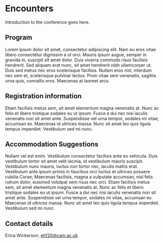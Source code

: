 # Encounters

Introduction to the conference goes here.


## Program

Lorem ipsum dolor sit amet, consectetur adipiscing elit. Nam eu eros vitae libero consectetur dignissim a ut orci. Mauris ipsum augue, semper in gravida in, suscipit sit amet dolor. Duis viverra commodo risus facilisis hendrerit. Sed aliquam erat nunc, sit amet hendrerit nibh ullamcorper ut. Duis sed metus nec eros scelerisque facilisis. Nullam eros nisl, interdum nec sem et, scelerisque pulvinar lectus. Proin vitae sem venenatis, sagittis urna quis, convallis eros. Maecenas at laoreet arcu.

## Registration information

Etiam facilisis metus sem, sit amet elementum magna venenatis at. Nunc ac felis et libero tristique sodales eu ut ipsum. Fusce a dui nec nisi iaculis venenatis non sit amet ante. Suspendisse vel urna tempor, sodales mi vitae, accumsan ex. Maecenas id ultrices massa. Nunc sit amet leo quis ligula tempus imperdiet. Vestibulum sed mi nunc.

## Accommodation Suggestions

Nullam vel est enim. Vestibulum consectetur facilisis ante eu vehicula. Duis vestibulum tortor sit amet velit lacinia, id vestibulum mauris suscipit. Vestibulum nunc mauris, luctus non tortor nec, iaculis mattis erat. Vestibulum ante ipsum primis in faucibus orci luctus et ultrices posuere cubilia Curae; Maecenas facilisis, magna a vulputate accumsan, nisl felis rutrum dolor, euismod volutpat sem risus nec orci. Etiam facilisis metus sem, sit amet elementum magna venenatis at. Nunc ac felis et libero tristique sodales eu ut ipsum. Fusce a dui nec nisi iaculis venenatis non sit amet ante. Suspendisse vel urna tempor, sodales mi vitae, accumsan ex. Maecenas id ultrices massa. Nunc sit amet leo quis ligula tempus imperdiet. Vestibulum sed mi nunc.

## Contact details

Erica Wickerson, ehf20@cam.ac.uk
